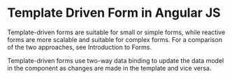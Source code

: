 # Template Driven Form in Angular JS

Template-driven forms are suitable for small or simple forms, while reactive forms are more scalable and suitable for complex forms. For a comparison of the two approaches, see Introduction to Forms.

Template-driven forms use two-way data binding to update the data model in the component as changes are made in the template and vice versa.
